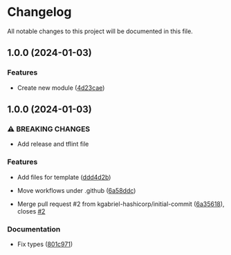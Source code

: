# Changelog

All notable changes to this project will be documented in this file.

## 1.0.0 (2024-01-03)


### Features

* Create new module ([4d23cae](https://github.com/kgabriel-hashicorp/terrarform-aws-iampolicy/commit/4d23cae302de1a42a3e04de2eacb91f1bd3d56c3))

## 1.0.0 (2024-01-03)


### ⚠ BREAKING CHANGES

* Add release and tflint file

### Features

* Add files for template ([ddd4d2b](https://github.com/kgabriel-hashicorp/terraform-module-template/commit/ddd4d2b91eea994054d0312114fca7c2f756f3a8))
* Move workflows under .github ([6a58ddc](https://github.com/kgabriel-hashicorp/terraform-module-template/commit/6a58ddc5851fa54b23aad62cba4f6ccd727acbe9))


* Merge pull request #2 from kgabriel-hashicorp/initial-commit ([6a35618](https://github.com/kgabriel-hashicorp/terraform-module-template/commit/6a35618655c8c414fa535261dad16b50664599b0)), closes [#2](https://github.com/kgabriel-hashicorp/terraform-module-template/issues/2)


### Documentation

* Fix types ([801c971](https://github.com/kgabriel-hashicorp/terraform-module-template/commit/801c9715a01239bd57e70fb7626400523bb72487))
